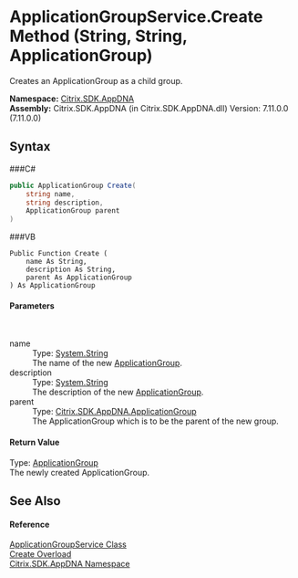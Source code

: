 # ApplicationGroupService.Create Method (String, String, ApplicationGroup)
 

Creates an ApplicationGroup as a child group.

**Namespace:**&nbsp;<a href="N_Citrix_SDK_AppDNA">Citrix.SDK.AppDNA</a><br />**Assembly:**&nbsp;Citrix.SDK.AppDNA (in Citrix.SDK.AppDNA.dll) Version: 7.11.0.0 (7.11.0.0)

## Syntax

###C#
```csharp
public ApplicationGroup Create(
	string name,
	string description,
	ApplicationGroup parent
)
```

###VB
```vbnet
Public Function Create ( 
	name As String,
	description As String,
	parent As ApplicationGroup
) As ApplicationGroup
```


#### Parameters
&nbsp;<dl><dt>name</dt><dd>Type: <a href="http://msdn2.microsoft.com/en-us/library/s1wwdcbf" target="_blank">System.String</a><br />The name of the new <a href="T_Citrix_SDK_AppDNA_ApplicationGroup">ApplicationGroup</a>.</dd><dt>description</dt><dd>Type: <a href="http://msdn2.microsoft.com/en-us/library/s1wwdcbf" target="_blank">System.String</a><br />The description of the new <a href="T_Citrix_SDK_AppDNA_ApplicationGroup">ApplicationGroup</a>.</dd><dt>parent</dt><dd>Type: <a href="T_Citrix_SDK_AppDNA_ApplicationGroup">Citrix.SDK.AppDNA.ApplicationGroup</a><br />The ApplicationGroup which is to be the parent of the new group.</dd></dl>

#### Return Value
Type: <a href="T_Citrix_SDK_AppDNA_ApplicationGroup">ApplicationGroup</a><br />The newly created ApplicationGroup.

## See Also


#### Reference
<a href="T_Citrix_SDK_AppDNA_ApplicationGroupService">ApplicationGroupService Class</a><br /><a href="Overload_Citrix_SDK_AppDNA_ApplicationGroupService_Create">Create Overload</a><br /><a href="N_Citrix_SDK_AppDNA">Citrix.SDK.AppDNA Namespace</a><br />